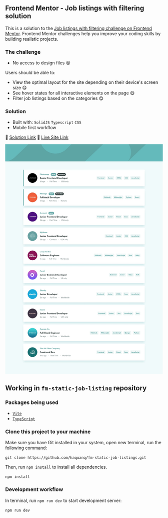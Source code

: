 ## Frontend Mentor - Job listings with filtering solution

This is a solution to the [Job listings with filtering challenge on Frontend Mentor](https://www.frontendmentor.io/challenges/job-listings-with-filtering-ivstIPCt).
Frontend Mentor challenges help you improve your coding skills by building realistic projects.

### The challenge

- No access to design files :expressionless:

Users should be able to:

- View the optimal layout for the site depending on their device's screen size :yum:
- See hover states for all interactive elements on the page :yum:
- Filter job listings based on the categories :yum:

### Solution

- Built with: `SolidJS` `Typescript` `CSS`
- Mobile first workflow

:link: [Solution Link]() :link: [Live Site Link]()

![](./.docs/design/desktop-design.jpg)

## Working in `fm-static-job-listing` repository

### Packages being used

- [`Vite`](https://github.com/vitejs/vite)
- [`TypeScript`](https://github.com/microsoft/TypeScript)

### Clone this project to your machine

Make sure you have Git installed in your system, open new terminal, run the following command:

```
git clone https://github.com/haquanq/fm-static-job-listings.git
```

Then, run `npm install` to install all dependencies.

```
npm install
```

### Development workflow

In terminal, run `npm run dev` to start development server:

```
npm run dev
```

